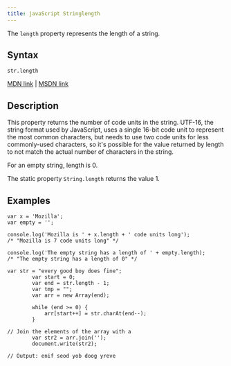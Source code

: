 ```yaml
---
title: javaScript Stringlength
---
```

The `length` property represents the length of a string.

## Syntax

    str.length

[MDN link](https://developer.mozilla.org/en-US/docs/Web/JavaScript/Reference/Global_Objects/String/length) | [MSDN link](https://msdn.microsoft.com/en-us/LIBRary/3d616214%28v=vs.94%29.aspx)

## Description

This property returns the number of code units in the string. UTF-16, the string format used by JavaScript, uses a single 16-bit code unit to represent the most common characters, but needs to use two code units for less commonly-used characters, so it's possible for the value returned by length to not match the actual number of characters in the string.

For an empty string, length is 0.

The static property `String.length` returns the value 1.

## Examples

    var x = 'Mozilla';
    var empty = '';

    console.log('Mozilla is ' + x.length + ' code units long');
    /* "Mozilla is 7 code units long" */

    console.log('The empty string has a length of ' + empty.length);
    /* "The empty string has a length of 0" */

    var str = "every good boy does fine";
            var start = 0;
            var end = str.length - 1;
            var tmp = "";
            var arr = new Array(end);

            while (end >= 0) {
                arr[start++] = str.charAt(end--);
            }

    // Join the elements of the array with a 
            var str2 = arr.join('');
            document.write(str2);

    // Output: enif seod yob doog yreve